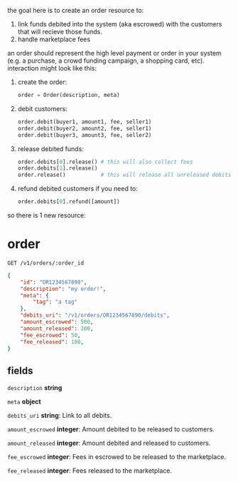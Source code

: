 the goal here is to create an order resource to:

1. link funds debited into the system (aka escrowed) with the customers that will recieve those funds.
2. handle marketplace fees

an order should represent the high level payment or order in your system (e.g. a purchase, a crowd funding campaign, a shopping card, etc). interaction might look like this:

1. create the order:

    ```python
    order = Order(description, meta)
    ```

2. debit customers:

    ```python
    order.debit(buyer1, amount1, fee, seller1)
    order.debit(buyer2, amount2, fee, seller1)
    order.debit(buyer3, amount3, fee, seller2)
    ```

3. release debited funds:

    ```python
    order.debits[0].release() # this will also collect fees
    order.debits[1].release()
    order.release()           # this will release all unreleased debits to sellers
    ```

4. refund debited customers if you need to:

    ```python
    order.debits[0].refund([amount])
    ```

so there is 1 new resource:

order
=====

`GET /v1/orders/:order_id`

```json
{
    "id": "OR1234567890",
    "description": "my order!",
    "meta": {
        "tag": "a tag"
    },
    "debits_uri": "/v1/orders/OR1234567890/debits",
    "amount_escrowed": 500,
    "amount_released": 200,
    "fee_escrowed": 50,
    "fee_released": 100,
}
```

fields
------

`description`
**string**

`meta`
**object**

`debits_uri`
**string**: Link to all debits.

`amount_escrowed`
**integer**: Amount debited to be released to customers.

`amount_released`
**integer**: Amount debited and released to customers.

`fee_escrowed`
**integer**: Fees in escrowed to be released to the marketplace.

`fee_released`
**integer**: Fees released to the marketplace.

